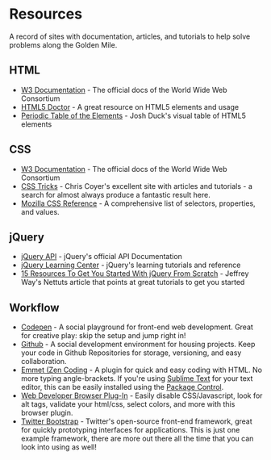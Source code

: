 Resources
==================

A record of sites with documentation, articles, and tutorials to help solve problems along the Golden Mile.

## HTML ##

* [W3 Documentation](http://dev.w3.org/html5/html-author/) - The official docs of the World Wide Web Consortium
* [HTML5 Doctor](http://html5doctor.com/) - A great resource on HTML5 elements and usage
* [Periodic Table of the Elements](http://joshduck.com/periodic-table.html) - Josh Duck's visual table of HTML5 elements

## CSS ##

* [W3 Documentation](http://www.w3.org/TR/css3-selectors/) - The official docs of the World Wide Web Consortium
* [CSS Tricks](http://css-tricks.com/) - Chris Coyer's excellent site with articles and tutorials - a search for almost always produce a fantastic result here.
* [Mozilla CSS Reference](https://developer.mozilla.org/en-US/docs/Web/CSS/Reference) - A comprehensive list of selectors, properties, and values.

## jQuery ##
* [jQuery API](http://api.jquery.com/) - jQuery's official API Documentation
* [jQuery Learning Center](http://learn.jquery.com/) - jQuery's learning tutorials and reference
* [15 Resources To Get You Started With jQuery From Scratch](http://net.tutsplus.com/tutorials/javascript-ajax/15-resources-to-get-you-started-with-jquery-from-scratch/) - Jeffrey Way's Nettuts article that points at great tutorials to get you started

## Workflow ##
* [Codepen](http://codepen.io/) - A social playground for front-end web development. Great for creative play: skip the setup and jump right in!
* [Github](https://github.com/) - A social development environment for housing projects. Keep your code in Github Repositories for storage, versioning, and easy collaboration.
* [Emmet (Zen Coding](http://docs.emmet.io/) - A plugin for quick and easy coding with HTML. No more typing angle-brackets. If you're using [Sublime Text](http://www.sublimetext.com/) for your text editor, this can be easily installed using the [Package Control](https://sublime.wbond.net/).
* [Web Developer Browser Plug-In](http://chrispederick.com/work/web-developer/) - Easily disable CSS/Javascript, look for alt tags, validate your html/css, select colors, and more with this browser plugin.
* [Twitter Bootstrap](http://getbootstrap.com/) - Twitter's open-source front-end framework, great for quickly prototyping interfaces for applications. This is just one example framework, there are more out there all the time that you can look into using as well!
